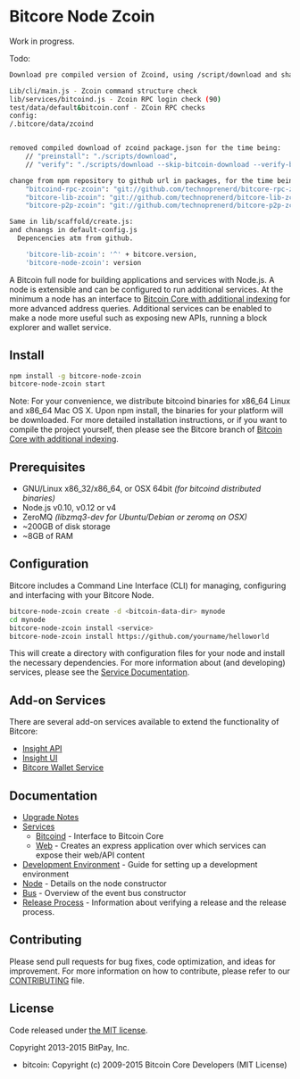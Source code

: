 Bitcore Node Zcoin
============

Work in progress.

Todo:

```bash
Download pre compiled version of Zcoind, using /script/download and shasum verify

Lib/cli/main.js - Zcoin command structure check
lib/services/bitcoind.js - Zcoin RPC login check (90)
test/data/default&bitcoin.conf - ZCoin RPC checks 
config:
/.bitcore/data/zcoind


removed compiled download of zcoind package.json for the time being:
    // "preinstall": "./scripts/download",
    // "verify": "./scripts/download --skip-bitcoin-download --verify-bitcoin-download",

change from npm repository to github url in packages, for the time being:
    "bitcoind-rpc-zcoin": "git://github.com/technoprenerd/bitcore-rpc-zcoin.git",
    "bitcore-lib-zcoin": "git://github.com/technoprenerd/bitcore-lib-zcoin.git",
    "bitcore-p2p-zcoin": "git://github.com/technoprenerd/bitcore-p2p-zcoin.git",

Same in lib/scaffold/create.js:
and chnangs in default-config.js
  Depencencies atm from github.

    'bitcore-lib-zcoin': '^' + bitcore.version,
    'bitcore-node-zcoin': version


```


A Bitcoin full node for building applications and services with Node.js. A node is extensible and can be configured to run additional services. At the minimum a node has an interface to [Bitcoin Core with additional indexing](https://github.com/bitpay/bitcoin/tree/0.12.1-bitcore) for more advanced address queries. Additional services can be enabled to make a node more useful such as exposing new APIs, running a block explorer and wallet service.

## Install

```bash
npm install -g bitcore-node-zcoin
bitcore-node-zcoin start
```

Note: For your convenience, we distribute bitcoind binaries for x86_64 Linux and x86_64 Mac OS X. Upon npm install, the binaries for your platform will be downloaded. For more detailed installation instructions, or if you want to compile the project yourself, then please see the Bitcore branch of [Bitcoin Core with additional indexing](https://github.com/bitpay/bitcoin/tree/0.12.1-bitcore).

## Prerequisites

- GNU/Linux x86_32/x86_64, or OSX 64bit *(for bitcoind distributed binaries)*
- Node.js v0.10, v0.12 or v4
- ZeroMQ *(libzmq3-dev for Ubuntu/Debian or zeromq on OSX)*
- ~200GB of disk storage
- ~8GB of RAM

## Configuration

Bitcore includes a Command Line Interface (CLI) for managing, configuring and interfacing with your Bitcore Node.

```bash
bitcore-node-zcoin create -d <bitcoin-data-dir> mynode
cd mynode
bitcore-node-zcoin install <service>
bitcore-node-zcoin install https://github.com/yourname/helloworld
```

This will create a directory with configuration files for your node and install the necessary dependencies. For more information about (and developing) services, please see the [Service Documentation](docs/services.md).

## Add-on Services

There are several add-on services available to extend the functionality of Bitcore:

- [Insight API](https://github.com/bitpay/insight-api)
- [Insight UI](https://github.com/bitpay/insight-ui)
- [Bitcore Wallet Service](https://github.com/bitpay/bitcore-wallet-service)

## Documentation

- [Upgrade Notes](docs/upgrade.md)
- [Services](docs/services.md)
  - [Bitcoind](docs/services/bitcoind.md) - Interface to Bitcoin Core
  - [Web](docs/services/web.md) - Creates an express application over which services can expose their web/API content
- [Development Environment](docs/development.md) - Guide for setting up a development environment
- [Node](docs/node.md) - Details on the node constructor
- [Bus](docs/bus.md) - Overview of the event bus constructor
- [Release Process](docs/release.md) - Information about verifying a release and the release process.

## Contributing

Please send pull requests for bug fixes, code optimization, and ideas for improvement. For more information on how to contribute, please refer to our [CONTRIBUTING](https://github.com/bitpay/bitcore/blob/master/CONTRIBUTING.md) file.

## License

Code released under [the MIT license](https://github.com/bitpay/bitcore-node-zcoin/blob/master/LICENSE).

Copyright 2013-2015 BitPay, Inc.

- bitcoin: Copyright (c) 2009-2015 Bitcoin Core Developers (MIT License)
